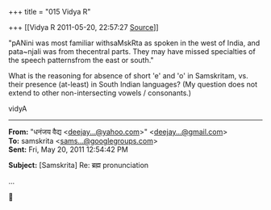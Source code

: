 +++
title = "015 Vidya R"

+++
[[Vidya R	2011-05-20, 22:57:27 [Source](https://groups.google.com/g/samskrita/c/l85fCym6klM)]]



"pANini was most familiar withsaMskRta as spoken in the west of India, and pata\~njali was from thecentral parts. They may have missed specialties of the speech patternsfrom the east or south."  

  

What is the reasoning for absence of short 'e' and 'o' in Samskritam, vs. their presence (at-least) in South Indian languages? (My question does not extend to other non-intersecting vowels / consonants.)

  

vidyA

  

------------------------------------------------------------------------

**From:** "धनंजय वैद्य \<[deejay...@yahoo.com]()\>" \<[deejay...@gmail.com]()\>  
**To:** samskrita \<[sams...@googlegroups.com]()\>  
**Sent:** Fri, May 20, 2011 12:54:42 PM

  
**Subject:** \[Samskrita\] Re: ब्रह्म pronunciation  

  
...



